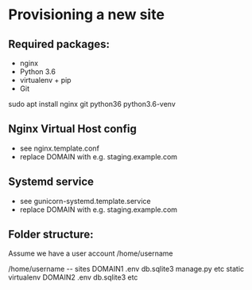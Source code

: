 Provisioning a new site
=======================

## Required packages:
* nginx
* Python 3.6
* virtualenv + pip
* Git

sudo apt install nginx git python36 python3.6-venv

## Nginx Virtual Host config
* see nginx.template.conf
* replace DOMAIN with e.g. staging.example.com

## Systemd service
 * see gunicorn-systemd.template.service
 * replace DOMAIN with e.g. staging.example.com

## Folder structure:
Assume we have a user account /home/username

/home/username
  -- sites
      DOMAIN1
        .env
        db.sqlite3
        manage.py etc
        static
        virtualenv
      DOMAIN2
        .env
        db.sqlite3
        etc